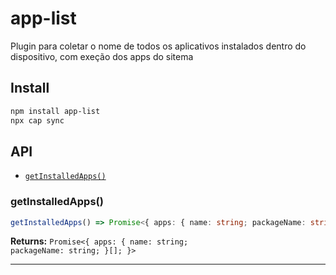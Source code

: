 # app-list

Plugin para coletar o nome de todos os aplicativos instalados dentro do dispositivo, com exeção dos apps do sitema

## Install

```bash
npm install app-list
npx cap sync
```

## API

<docgen-index>

* [`getInstalledApps()`](#getinstalledapps)

</docgen-index>

<docgen-api>
<!--Update the source file JSDoc comments and rerun docgen to update the docs below-->

### getInstalledApps()

```typescript
getInstalledApps() => Promise<{ apps: { name: string; packageName: string; }[]; }>
```

**Returns:** <code>Promise&lt;{ apps: { name: string; packageName: string; }[]; }&gt;</code>

--------------------

</docgen-api>
